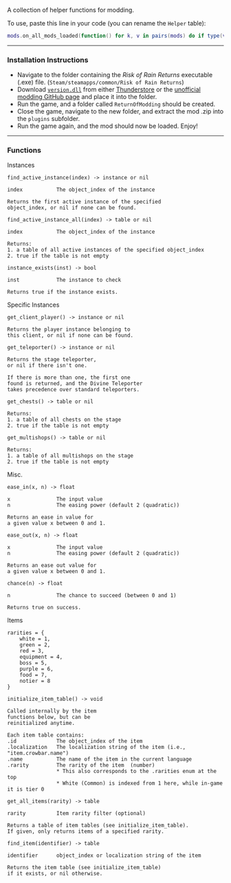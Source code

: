 A collection of helper functions for modding.

To use, paste this line in your code (you can rename the `Helper` table):
```lua
mods.on_all_mods_loaded(function() for k, v in pairs(mods) do if type(v) == "table" and v.hfuncs then Helper = v end end end)
```

---

### Installation Instructions

* Navigate to the folder containing the *Risk of Rain Returns* executable (.exe) file.  (`Steam/steamapps/common/Risk of Rain Returns`)
* Download [`version.dll`](https://github.com/return-of-modding/ReturnOfModding/releases/tag/nightly) from either [Thunderstore](https://thunderstore.io/c/risk-of-rain-returns/p/ReturnOfModding/ReturnOfModding/) or the [unofficial modding GitHub page](https://github.com/return-of-modding/ReturnOfModding/) and place it into the folder.
* Run the game, and a folder called `ReturnOfModding` should be created.
* Close the game, navigate to the new folder, and extract the mod .zip into the `plugins` subfolder.
* Run the game again, and the mod should now be loaded. Enjoy!

---

### Functions

Instances
```
find_active_instance(index) -> instance or nil

index           The object_index of the instance

Returns the first active instance of the specified
object_index, or nil if none can be found.
```

```
find_active_instance_all(index) -> table or nil

index           The object_index of the instance

Returns:
1. a table of all active instances of the specified object_index
2. true if the table is not empty
```

```
instance_exists(inst) -> bool

inst            The instance to check

Returns true if the instance exists.
```

Specific Instances
```
get_client_player() -> instance or nil

Returns the player instance belonging to
this client, or nil if none can be found.
```

```
get_teleporter() -> instance or nil

Returns the stage teleporter,
or nil if there isn't one.

If there is more than one, the first one
found is returned, and the Divine Teleporter
takes precedence over standard teleporters.
```

```
get_chests() -> table or nil

Returns:
1. a table of all chests on the stage
2. true if the table is not empty
```

```
get_multishops() -> table or nil

Returns:
1. a table of all multishops on the stage
2. true if the table is not empty
```

Misc.
```
ease_in(x, n) -> float

x               The input value
n               The easing power (default 2 (quadratic))

Returns an ease in value for
a given value x between 0 and 1.
```

```
ease_out(x, n) -> float

x               The input value
n               The easing power (default 2 (quadratic))

Returns an ease out value for
a given value x between 0 and 1.
```

```
chance(n) -> float

n               The chance to succeed (between 0 and 1)

Returns true on success.
```

Items
```
rarities = {
    white = 1,
    green = 2,
    red = 3,
    equipment = 4,
    boss = 5,
    purple = 6,
    food = 7,
    notier = 8
}
```

```
initialize_item_table() -> void

Called internally by the item
functions below, but can be
reinitialized anytime.

Each item table contains:
.id             The object_index of the item
.localization   The localization string of the item (i.e., "item.crowbar.name")
.name           The name of the item in the current language
.rarity         The rarity of the item  (number)
                * This also corresponds to the .rarities enum at the top
                * White (Common) is indexed from 1 here, while in-game it is tier 0
```

```
get_all_items(rarity) -> table

rarity          Item rarity filter (optional)

Returns a table of item tables (see initialize_item_table).
If given, only returns items of a specified rarity.
```

```
find_item(identifier) -> table

identifier      object_index or localization string of the item

Returns the item table (see initialize_item_table)
if it exists, or nil otherwise.
```

